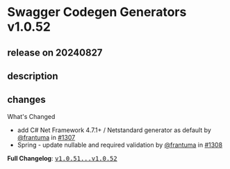 # Swagger Codegen Generators v1.0.52

## release on 20240827

## description

## changes

What's Changed

* add C# Net Framework 4.7.1+ / Netstandard generator as default by <a class="user-mention notranslate" data-hovercard-type="user" data-hovercard-url="/users/frantuma/hovercard" data-octo-click="hovercard-link-click" data-octo-dimensions="link_type:self" href="https://github.com/frantuma">@frantuma</a> in <a class="issue-link js-issue-link" data-error-text="Failed to load title" data-id="2475102524" data-permission-text="Title is private" data-url="https://github.com/swagger-api/swagger-codegen-generators/issues/1307" data-hovercard-type="pull_request" data-hovercard-url="/swagger-api/swagger-codegen-generators/pull/1307/hovercard" href="https://github.com/swagger-api/swagger-codegen-generators/pull/1307">#1307</a>
* Spring - update nullable and required validation by <a class="user-mention notranslate" data-hovercard-type="user" data-hovercard-url="/users/frantuma/hovercard" data-octo-click="hovercard-link-click" data-octo-dimensions="link_type:self" href="https://github.com/frantuma">@frantuma</a> in <a class="issue-link js-issue-link" data-error-text="Failed to load title" data-id="2488290344" data-permission-text="Title is private" data-url="https://github.com/swagger-api/swagger-codegen-generators/issues/1308" data-hovercard-type="pull_request" data-hovercard-url="/swagger-api/swagger-codegen-generators/pull/1308/hovercard" href="https://github.com/swagger-api/swagger-codegen-generators/pull/1308">#1308</a>

<strong>Full Changelog</strong>: <a class="commit-link" href="https://github.com/swagger-api/swagger-codegen-generators/compare/v1.0.51...v1.0.52"><tt>v1.0.51...v1.0.52</tt></a>

